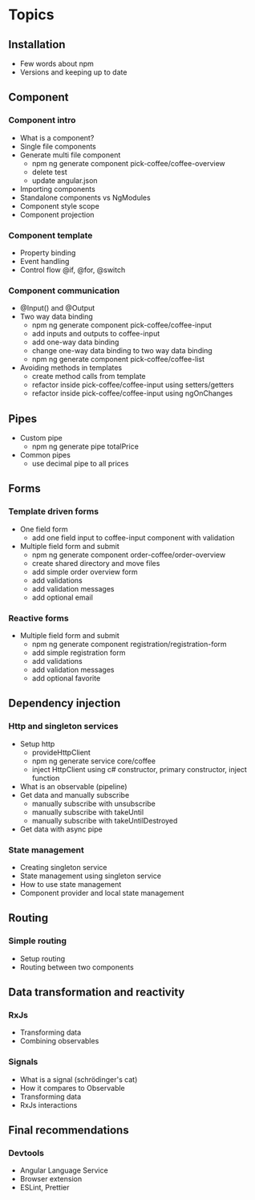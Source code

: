 # Topics

## Installation

- Few words about npm
- Versions and keeping up to date

## Component

### Component intro

- What is a component?
- Single file components
- Generate multi file component
  - npm ng generate component pick-coffee/coffee-overview
  - delete test
  - update angular.json
- Importing components
- Standalone components vs NgModules
- Component style scope
- Component projection

### Component template

- Property binding
- Event handling
- Control flow @if, @for, @switch

### Component communication

- @Input() and @Output
- Two way data binding
  - npm ng generate component pick-coffee/coffee-input
  - add inputs and outputs to coffee-input
  - add one-way data binding
  - change one-way data binding to two way data binding
  - npm ng generate component pick-coffee/coffee-list
- Avoiding methods in templates
  - create method calls from template
  - refactor inside pick-coffee/coffee-input using setters/getters
  - refactor inside pick-coffee/coffee-input using ngOnChanges

## Pipes

- Custom pipe
  - npm ng generate pipe totalPrice
- Common pipes
  - use decimal pipe to all prices

## Forms

### Template driven forms

- One field form
  - add one field input to coffee-input component with validation
- Multiple field form and submit
  - npm ng generate component order-coffee/order-overview
  - create shared directory and move files
  - add simple order overview form
  - add validations
  - add validation messages
  - add optional email

### Reactive forms

- Multiple field form and submit
  - npm ng generate component registration/registration-form
  - add simple registration form
  - add validations
  - add validation messages
  - add optional favorite

## Dependency injection

### Http and singleton services

- Setup http
  - provideHttpClient
  - npm ng generate service core/coffee
  - inject HttpClient using c# constructor, primary constructor, inject function
- What is an observable (pipeline)
- Get data and manually subscribe
  - manually subscribe with unsubscribe
  - manually subscribe with takeUntil
  - manually subscribe with takeUntilDestroyed
- Get data with async pipe

### State management

- Creating singleton service
- State management using singleton service
- How to use state management
- Component provider and local state management

## Routing

### Simple routing

- Setup routing
- Routing between two components

## Data transformation and reactivity

### RxJs

- Transforming data
- Combining observables

### Signals

- What is a signal (schrödinger's cat)
- How it compares to Observable
- Transforming data
- RxJs interactions

## Final recommendations

### Devtools

- Angular Language Service
- Browser extension
- ESLint, Prettier
